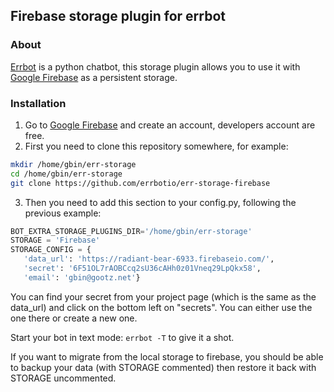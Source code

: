 ## Firebase storage plugin for errbot


### About
[Errbot](http://errbot.io) is a python chatbot, this storage plugin allows you to use it with
[Google Firebase](http://firebase.com) as a persistent storage.

### Installation


1. Go to [Google Firebase](http://firebase.com) and create an account, developers account are free.
2. First you need to clone this repository somewhere, for example:
 ```bash
 mkdir /home/gbin/err-storage
 cd /home/gbin/err-storage
 git clone https://github.com/errbotio/err-storage-firebase
 ```

3. Then you need to add this section to your config.py, following the previous example:
 ```python
 BOT_EXTRA_STORAGE_PLUGINS_DIR='/home/gbin/err-storage'
 STORAGE = 'Firebase'
 STORAGE_CONFIG = {
    'data_url': 'https://radiant-bear-6933.firebaseio.com/',
    'secret': '6F51OL7rAOBCcq2sU36cAHh0z01Vneq29LpQkx58',
    'email': 'gbin@gootz.net'}
 ```
 You can find your secret from your project page (which is the same as the data_url) and click on the bottom left on "secrets".
 You can either use the one there or create a new one.
 
 Start your bot in text mode: `errbot -T` to give it a shot.
 
 If you want to migrate from the local storage to firebase, you should be able to backup your data (with STORAGE commented)
 then restore it back with STORAGE uncommented.
